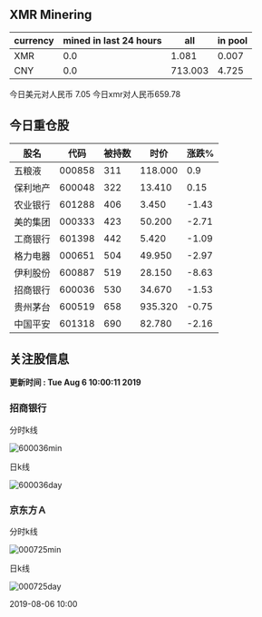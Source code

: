 ## XMR Minering

|currency|mined in last 24 hours|all|in pool|
|---|---|---|---|
|XMR|0.0|1.081|0.007|
|CNY|0.0|713.003|4.725|

今日美元对人民币 7.05	今日xmr对人民币659.78


## 今日重仓股 

|股名|代码|被持数|时价|涨跌%|
|---|---|---|---|---|
|五粮液|000858|311|118.000|0.9|
|保利地产|600048|322|13.410|0.15|
|农业银行|601288|406|3.450|-1.43|
|美的集团|000333|423|50.200|-2.71|
|工商银行|601398|442|5.420|-1.09|
|格力电器|000651|504|49.950|-2.97|
|伊利股份|600887|519|28.150|-8.63|
|招商银行|600036|530|34.670|-1.53|
|贵州茅台|600519|658|935.320|-0.75|
|中国平安|601318|690|82.780|-2.16|

## 关注股信息
**更新时间 : Tue Aug  6 10:00:11 2019**
### 招商银行 
分时k线

![600036min](http://image.sinajs.cn/newchart/min/n/sh600036.gif)

日k线

![600036day](http://image.sinajs.cn/newchart/daily/n/sh600036.gif)

### 京东方Ａ 
分时k线

![000725min](http://image.sinajs.cn/newchart/min/n/sz000725.gif)

日k线

![000725day](http://image.sinajs.cn/newchart/daily/n/sz000725.gif)

2019-08-06 10:00